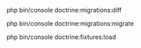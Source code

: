 
php bin/console doctrine:migrations:diff

php bin/console doctrine:migrations:migrate

php bin/console doctrine:fixtures:load
